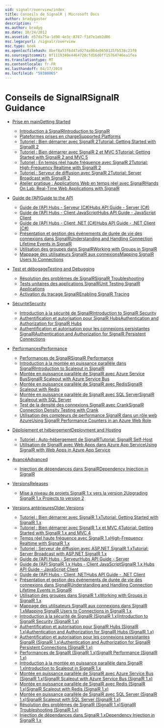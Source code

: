 ```yaml
---
uid: signalr/overview/index
title: Conseils de SignalR | Microsoft Docs
author: bradygaster
description: ''
ms.author: bradyg
ms.date: 10/24/2012
ms.assetid: e57da75a-1d98-4e3c-8787-f1d7e1eb2d86
msc.legacyurl: /signalr/overview
msc.type: book
ms.openlocfilehash: 8bef8a53f6d47a9274a984e0650125fb538c23f0
ms.sourcegitcommit: 0f1119340e4464720cfd16d0ff15764746ea1fea
ms.translationtype: MT
ms.contentlocale: fr-FR
ms.lasthandoff: 04/17/2019
ms.locfileid: "59380065"
---
```

# <a name="signalr-guidance"></a><span data-ttu-id="052c2-102">Conseils de SignalR</span><span class="sxs-lookup"><span data-stu-id="052c2-102">SignalR Guidance</span></span>

- [<span data-ttu-id="052c2-103">Prise en main</span><span class="sxs-lookup"><span data-stu-id="052c2-103">Getting Started</span></span>](getting-started/index.md)

    - [<span data-ttu-id="052c2-104">Introduction à SignalR</span><span class="sxs-lookup"><span data-stu-id="052c2-104">Introduction to SignalR</span></span>](getting-started/introduction-to-signalr.md)
    - [<span data-ttu-id="052c2-105">Plateformes prises en charge</span><span class="sxs-lookup"><span data-stu-id="052c2-105">Supported Platforms</span></span>](getting-started/supported-platforms.md)
    - [<span data-ttu-id="052c2-106">Tutoriel : Bien démarrer avec SignalR 2</span><span class="sxs-lookup"><span data-stu-id="052c2-106">Tutorial: Getting Started with SignalR 2</span></span>](getting-started/tutorial-getting-started-with-signalr.md)
    - [<span data-ttu-id="052c2-107">Tutoriel : Bien démarrer avec SignalR 2 et MVC 5</span><span class="sxs-lookup"><span data-stu-id="052c2-107">Tutorial: Getting Started with SignalR 2 and MVC 5</span></span>](getting-started/tutorial-getting-started-with-signalr-and-mvc.md)
    - [<span data-ttu-id="052c2-108">Tutoriel : En temps réel haute fréquence avec SignalR 2</span><span class="sxs-lookup"><span data-stu-id="052c2-108">Tutorial: High-Frequency Realtime with SignalR 2</span></span>](getting-started/tutorial-high-frequency-realtime-with-signalr.md)
    - [<span data-ttu-id="052c2-109">Tutoriel : Serveur de diffusion avec SignalR 2</span><span class="sxs-lookup"><span data-stu-id="052c2-109">Tutorial: Server Broadcast with SignalR 2</span></span>](getting-started/tutorial-server-broadcast-with-signalr.md)
    - [<span data-ttu-id="052c2-110">Atelier pratique : Applications Web en temps réel avec SignalR</span><span class="sxs-lookup"><span data-stu-id="052c2-110">Hands On Lab: Real-Time Web Applications with SignalR</span></span>](getting-started/real-time-web-applications-with-signalr.md)
- [<span data-ttu-id="052c2-111">Guide de l’API</span><span class="sxs-lookup"><span data-stu-id="052c2-111">Guide to the API</span></span>](guide-to-the-api/index.md)

    - [<span data-ttu-id="052c2-112">Guide de l’API Hubs - Serveur (C#)</span><span class="sxs-lookup"><span data-stu-id="052c2-112">Hubs API Guide - Server (C#)</span></span>](guide-to-the-api/hubs-api-guide-server.md)
    - [<span data-ttu-id="052c2-113">Guide de l’API Hubs - Client JavaScript</span><span class="sxs-lookup"><span data-stu-id="052c2-113">Hubs API Guide - JavaScript Client</span></span>](guide-to-the-api/hubs-api-guide-javascript-client.md)
    - [<span data-ttu-id="052c2-114">Guide de l’API Hubs - Client .NET (C#)</span><span class="sxs-lookup"><span data-stu-id="052c2-114">Hubs API Guide - .NET Client (C#)</span></span>](guide-to-the-api/hubs-api-guide-net-client.md)
    - [<span data-ttu-id="052c2-115">Présentation et gestion des événements de durée de vie des connexions dans SignalR</span><span class="sxs-lookup"><span data-stu-id="052c2-115">Understanding and Handling Connection Lifetime Events in SignalR</span></span>](guide-to-the-api/handling-connection-lifetime-events.md)
    - [<span data-ttu-id="052c2-116">Utilisation des groupes dans SignalR</span><span class="sxs-lookup"><span data-stu-id="052c2-116">Working with Groups in SignalR</span></span>](guide-to-the-api/working-with-groups.md)
    - [<span data-ttu-id="052c2-117">Mappage des utilisateurs SignalR aux connexions</span><span class="sxs-lookup"><span data-stu-id="052c2-117">Mapping SignalR Users to Connections</span></span>](guide-to-the-api/mapping-users-to-connections.md)
- [<span data-ttu-id="052c2-118">Test et débogage</span><span class="sxs-lookup"><span data-stu-id="052c2-118">Testing and Debugging</span></span>](testing-and-debugging/index.md)

    - [<span data-ttu-id="052c2-119">Résolution des problèmes de SignalR</span><span class="sxs-lookup"><span data-stu-id="052c2-119">SignalR Troubleshooting</span></span>](testing-and-debugging/troubleshooting.md)
    - [<span data-ttu-id="052c2-120">Tests unitaires des applications SignalR</span><span class="sxs-lookup"><span data-stu-id="052c2-120">Unit Testing SignalR Applications</span></span>](testing-and-debugging/unit-testing-signalr-applications.md)
    - [<span data-ttu-id="052c2-121">Activation du traçage SignalR</span><span class="sxs-lookup"><span data-stu-id="052c2-121">Enabling SignalR Tracing</span></span>](testing-and-debugging/enabling-signalr-tracing.md)
- [<span data-ttu-id="052c2-122">Sécurité</span><span class="sxs-lookup"><span data-stu-id="052c2-122">Security</span></span>](security/index.md)

    - [<span data-ttu-id="052c2-123">Introduction à la sécurité de SignalR</span><span class="sxs-lookup"><span data-stu-id="052c2-123">Introduction to SignalR Security</span></span>](security/introduction-to-security.md)
    - [<span data-ttu-id="052c2-124">Authentification et autorisation pour SignalR Hubs</span><span class="sxs-lookup"><span data-stu-id="052c2-124">Authentication and Authorization for SignalR Hubs</span></span>](security/hub-authorization.md)
    - [<span data-ttu-id="052c2-125">Authentification et autorisation pour les connexions persistantes SignalR</span><span class="sxs-lookup"><span data-stu-id="052c2-125">Authentication and Authorization for SignalR Persistent Connections</span></span>](security/persistent-connection-authorization.md)
- [<span data-ttu-id="052c2-126">Performances</span><span class="sxs-lookup"><span data-stu-id="052c2-126">Performance</span></span>](performance/index.md)

    - [<span data-ttu-id="052c2-127">Performances de SignalR</span><span class="sxs-lookup"><span data-stu-id="052c2-127">SignalR Performance</span></span>](performance/signalr-performance.md)
    - [<span data-ttu-id="052c2-128">Introduction à la montée en puissance parallèle dans SignalR</span><span class="sxs-lookup"><span data-stu-id="052c2-128">Introduction to Scaleout in SignalR</span></span>](performance/scaleout-in-signalr.md)
    - [<span data-ttu-id="052c2-129">Montée en puissance parallèle de SignalR avec Azure Service Bus</span><span class="sxs-lookup"><span data-stu-id="052c2-129">SignalR Scaleout with Azure Service Bus</span></span>](performance/scaleout-with-windows-azure-service-bus.md)
    - [<span data-ttu-id="052c2-130">Montée en puissance parallèle de SignalR avec Redis</span><span class="sxs-lookup"><span data-stu-id="052c2-130">SignalR Scaleout with Redis</span></span>](performance/scaleout-with-redis.md)
    - [<span data-ttu-id="052c2-131">Montée en puissance parallèle de SignalR avec SQL Server</span><span class="sxs-lookup"><span data-stu-id="052c2-131">SignalR Scaleout with SQL Server</span></span>](performance/scaleout-with-sql-server.md)
    - [<span data-ttu-id="052c2-132">Test de la densité des connexions SignalR avec Crank</span><span class="sxs-lookup"><span data-stu-id="052c2-132">SignalR Connection Density Testing with Crank</span></span>](performance/signalr-connection-density-testing-with-crank.md)
    - [<span data-ttu-id="052c2-133">Utilisation des compteurs de performance SignalR dans un rôle web Azure</span><span class="sxs-lookup"><span data-stu-id="052c2-133">Using SignalR Performance Counters in an Azure Web Role</span></span>](performance/using-signalr-performance-counters-in-an-azure-web-role.md)
- [<span data-ttu-id="052c2-134">Déploiement et hébergement</span><span class="sxs-lookup"><span data-stu-id="052c2-134">Deployment and Hosting</span></span>](deployment/index.md)

    - [<span data-ttu-id="052c2-135">Tutoriel : Auto-hébergement de SignalR</span><span class="sxs-lookup"><span data-stu-id="052c2-135">Tutorial: SignalR Self-Host</span></span>](deployment/tutorial-signalr-self-host.md)
    - [<span data-ttu-id="052c2-136">Utilisation de SignalR avec Web Apps dans Azure App Service</span><span class="sxs-lookup"><span data-stu-id="052c2-136">Using SignalR with Web Apps in Azure App Service</span></span>](deployment/using-signalr-with-azure-web-sites.md)
- [<span data-ttu-id="052c2-137">Avancé</span><span class="sxs-lookup"><span data-stu-id="052c2-137">Advanced</span></span>](advanced/index.md)

    - [<span data-ttu-id="052c2-138">Injection de dépendances dans SignalR</span><span class="sxs-lookup"><span data-stu-id="052c2-138">Dependency Injection in SignalR</span></span>](advanced/dependency-injection.md)
- [<span data-ttu-id="052c2-139">Versions</span><span class="sxs-lookup"><span data-stu-id="052c2-139">Releases</span></span>](releases/index.md)

    - [<span data-ttu-id="052c2-140">Mise à niveau de projets SignalR 1.x vers la version 2</span><span class="sxs-lookup"><span data-stu-id="052c2-140">Upgrading SignalR 1.x Projects to version 2</span></span>](releases/upgrading-signalr-1x-projects-to-20.md)
- [<span data-ttu-id="052c2-141">Versions antérieures</span><span class="sxs-lookup"><span data-stu-id="052c2-141">Older Versions</span></span>](older-versions/index.md)

    - [<span data-ttu-id="052c2-142">Tutoriel : Bien démarrer avec SignalR 1.x</span><span class="sxs-lookup"><span data-stu-id="052c2-142">Tutorial: Getting Started with SignalR 1.x</span></span>](older-versions/tutorial-getting-started-with-signalr.md)
    - [<span data-ttu-id="052c2-143">Tutoriel : Bien démarrer avec SignalR 1.x et MVC 4</span><span class="sxs-lookup"><span data-stu-id="052c2-143">Tutorial: Getting Started with SignalR 1.x and MVC 4</span></span>](older-versions/tutorial-getting-started-with-signalr-and-mvc-4.md)
    - [<span data-ttu-id="052c2-144">Temps réel haute fréquence avec SignalR 1.x</span><span class="sxs-lookup"><span data-stu-id="052c2-144">High-Frequency Realtime with SignalR 1.x</span></span>](older-versions/tutorial-high-frequency-realtime-with-signalr.md)
    - [<span data-ttu-id="052c2-145">Tutoriel : Serveur de diffusion avec ASP.NET SignalR 1.x</span><span class="sxs-lookup"><span data-stu-id="052c2-145">Tutorial: Server Broadcast with ASP.NET SignalR 1.x</span></span>](older-versions/tutorial-server-broadcast-with-aspnet-signalr.md)
    - [<span data-ttu-id="052c2-146">Guide de l’API Hubs - Serveur</span><span class="sxs-lookup"><span data-stu-id="052c2-146">Hubs API Guide - Server</span></span>](older-versions/signalr-1x-hubs-api-guide-server.md)
    - [<span data-ttu-id="052c2-147">Guide de l’API SignalR 1.x Hubs - Client JavaScript</span><span class="sxs-lookup"><span data-stu-id="052c2-147">SignalR 1.x Hubs API Guide - JavaScript Client</span></span>](older-versions/signalr-1x-hubs-api-guide-javascript-client.md)
    - [<span data-ttu-id="052c2-148">Guide de l’API Hubs - Client .NET</span><span class="sxs-lookup"><span data-stu-id="052c2-148">Hubs API Guide - .NET Client</span></span>](older-versions/signalr-1x-hubs-api-guide-net-client.md)
    - [<span data-ttu-id="052c2-149">Présentation et gestion des événements de durée de vie des connexions dans SignalR</span><span class="sxs-lookup"><span data-stu-id="052c2-149">Understanding and Handling Connection Lifetime Events in SignalR</span></span>](older-versions/handling-connection-lifetime-events.md)
    - [<span data-ttu-id="052c2-150">Utilisation des groupes dans SignalR 1.x</span><span class="sxs-lookup"><span data-stu-id="052c2-150">Working with Groups in SignalR 1.x</span></span>](older-versions/working-with-groups.md)
    - [<span data-ttu-id="052c2-151">Mappage des utilisateurs SignalR aux connexions dans SignalR 1.x</span><span class="sxs-lookup"><span data-stu-id="052c2-151">Mapping SignalR Users to Connections in SignalR 1.x</span></span>](older-versions/mapping-users-to-connections.md)
    - [<span data-ttu-id="052c2-152">Introduction à la sécurité de SignalR (SignalR 1.x)</span><span class="sxs-lookup"><span data-stu-id="052c2-152">Introduction to SignalR Security (SignalR 1.x)</span></span>](older-versions/introduction-to-security.md)
    - [<span data-ttu-id="052c2-153">Authentification et autorisation pour SignalR Hubs (SignalR 1.x)</span><span class="sxs-lookup"><span data-stu-id="052c2-153">Authentication and Authorization for SignalR Hubs (SignalR 1.x)</span></span>](older-versions/hub-authorization.md)
    - [<span data-ttu-id="052c2-154">Authentification et autorisation pour les connexions persistantes SignalR (SignalR 1.x)</span><span class="sxs-lookup"><span data-stu-id="052c2-154">Authentication and Authorization for SignalR Persistent Connections (SignalR 1.x)</span></span>](older-versions/persistent-connection-authorization.md)
    - [<span data-ttu-id="052c2-155">Performances de SignalR (SignalR 1.x)</span><span class="sxs-lookup"><span data-stu-id="052c2-155">SignalR Performance (SignalR 1.x)</span></span>](older-versions/signalr-performance.md)
    - [<span data-ttu-id="052c2-156">Introduction à la montée en puissance parallèle dans SignalR 1.x</span><span class="sxs-lookup"><span data-stu-id="052c2-156">Introduction to Scaleout in SignalR 1.x</span></span>](older-versions/scaleout-in-signalr.md)
    - [<span data-ttu-id="052c2-157">Montée en puissance parallèle de SignalR avec Azure Service Bus (SignalR 1.x)</span><span class="sxs-lookup"><span data-stu-id="052c2-157">SignalR Scaleout with Azure Service Bus (SignalR 1.x)</span></span>](older-versions/scaleout-with-windows-azure-service-bus.md)
    - [<span data-ttu-id="052c2-158">Montée en puissance parallèle de SignalR avec Redis (SignalR 1.x)</span><span class="sxs-lookup"><span data-stu-id="052c2-158">SignalR Scaleout with Redis (SignalR 1.x)</span></span>](older-versions/scaleout-with-redis.md)
    - [<span data-ttu-id="052c2-159">Montée en puissance parallèle de SignalR avec SQL Server (SignalR 1.x)</span><span class="sxs-lookup"><span data-stu-id="052c2-159">SignalR Scaleout with SQL Server (SignalR 1.x)</span></span>](older-versions/scaleout-with-sql-server.md)
    - [<span data-ttu-id="052c2-160">Résolution des problèmes de SignalR (SignalR 1.x)</span><span class="sxs-lookup"><span data-stu-id="052c2-160">SignalR Troubleshooting (SignalR 1.x)</span></span>](older-versions/troubleshooting.md)
    - [<span data-ttu-id="052c2-161">Injection de dépendances dans SignalR 1.x</span><span class="sxs-lookup"><span data-stu-id="052c2-161">Dependency Injection in SignalR 1.x</span></span>](older-versions/dependency-injection.md)
